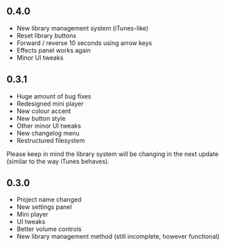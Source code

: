 ## 0.4.0
- New library management system (iTunes-like)
- Reset library buttons
- Forward / reverse 10 seconds using arrow keys
- Effects panel works again
- Minor UI tweaks

## 0.3.1
- Huge amount of bug fixes
- Redesigned mini player
- New colour accent
- New button style
- Other minor UI tweaks
- New changelog menu
- Restructured filesystem

Please keep in mind the library system will be changing in the next update (similar to the way iTunes behaves).

## 0.3.0
- Project name changed
- New settings panel
- Mini player
- UI tweaks
- Better volume controls
- New library management method (still incomplete, however functional)
